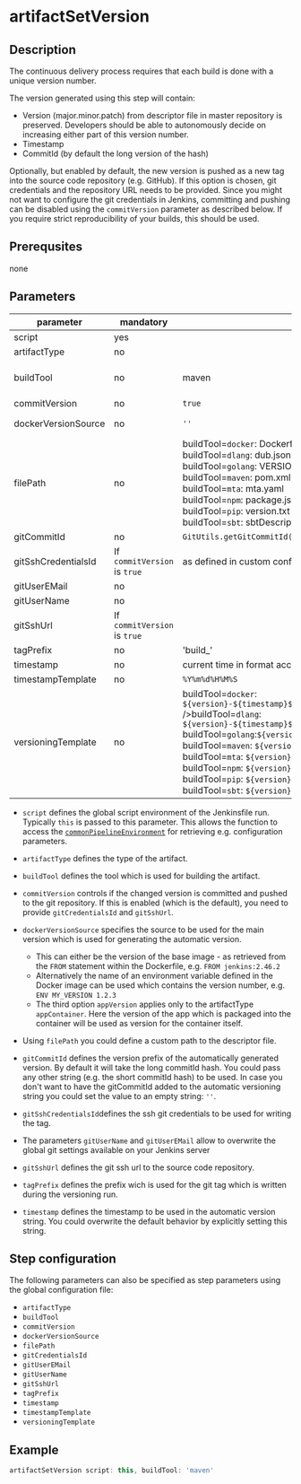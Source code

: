 # artifactSetVersion

## Description

The continuous delivery process requires that each build is done with a unique version number.

The version generated using this step will contain:

* Version (major.minor.patch) from descriptor file in master repository is preserved. Developers should be able to autonomously decide on increasing either part of this version number.
* Timestamp
* CommitId (by default the long version of the hash)

Optionally, but enabled by default, the new version is pushed as a new tag into the source code repository (e.g. GitHub).
If this option is chosen, git credentials and the repository URL needs to be provided.
Since you might not want to configure the git credentials in Jenkins, committing and pushing can be disabled using the `commitVersion` parameter as described below.
If you require strict reproducibility of your builds, this should be used.

## Prerequsites

none

## Parameters

| parameter | mandatory | default | possible values |
| ----------|-----------|---------|-----------------|
| script | yes |  |  |
| artifactType | no |  | 'appContainer' |
| buildTool | no | maven | docker, dlang, golang, maven, mta, npm, pip, sbt |
| commitVersion | no | `true` | `true`, `false` |
| dockerVersionSource | no  | `''`  | FROM, (ENV name),appVersion  |
| filePath | no | buildTool=`docker`: Dockerfile <br />buildTool=`dlang`: dub.json <br />buildTool=`golang`: VERSION <br />buildTool=`maven`: pom.xml <br />buildTool=`mta`: mta.yaml <br />buildTool=`npm`: package.json <br />buildTool=`pip`: version.txt <br />buildTool=`sbt`: sbtDescriptor.json|  |
| gitCommitId |  no | `GitUtils.getGitCommitId()`   |   |
| gitSshCredentialsId |  If `commitVersion` is `true` | as defined in custom configuration  |   |
| gitUserEMail | no |  |   |
| gitUserName | no |   |   |
| gitSshUrl | If `commitVersion` is `true` |  |   |
| tagPrefix | no  | 'build_'  |   |
| timestamp | no  |  current time in format according to `timestampTemplate`  |   |
| timestampTemplate | no | `%Y%m%d%H%M%S` |   |
| versioningTemplate | no |buildTool=`docker`: `${version}-${timestamp}${commitId?"_"+commitId:""}`<br> />buildTool=`dlang`: `${version}-${timestamp}${commitId?"+"+commitId:""}`<br />buildTool=`golang`:`${version}-${timestamp}${commitId?"+"+commitId:""}`<br />buildTool=`maven`: `${version}-${timestamp}${commitId?"_"+commitId:""}`<br />buildTool=`mta`: `${version}-${timestamp}${commitId?"+"+commitId:""}`<br />buildTool=`npm`: `${version}-${timestamp}${commitId?"+"+commitId:""}`<br />buildTool=`pip`: `${version}.${timestamp}${commitId?"."+commitId:""}`<br />buildTool=`sbt`: `${version}-${timestamp}${commitId?"+"+commitId:""}`|  |

* `script` defines the global script environment of the Jenkinsfile run. Typically `this` is passed to this parameter. This allows the function to access the [`commonPipelineEnvironment`](commonPipelineEnvironment.md) for retrieving e.g. configuration parameters.
* `artifactType` defines the type of the artifact.
* `buildTool` defines the tool which is used for building the artifact.
* `commitVersion` controls if the changed version is committed and pushed to the git repository. If this is enabled (which is the default), you need to provide `gitCredentialsId` and `gitSshUrl`.
* `dockerVersionSource` specifies the source to be used for the main version which is used for generating the automatic version.

  * This can either be the version of the base image - as retrieved from the `FROM` statement within the Dockerfile, e.g. `FROM jenkins:2.46.2`
  * Alternatively the name of an environment variable defined in the Docker image can be used which contains the version number, e.g. `ENV MY_VERSION 1.2.3`
  * The third option `appVersion` applies only to the artifactType `appContainer`. Here the version of the app which is packaged into the container will be used as version for the container itself.

* Using `filePath` you could define a custom path to the descriptor file.
* `gitCommitId` defines the version prefix of the automatically generated version. By default it will take the long commitId hash. You could pass any other string (e.g. the short commitId hash) to be used. In case you don't want to have the gitCommitId added to the automatic versioning string you could set the value to an empty string: `''`.
* `gitSshCredentialsId`defines the ssh git credentials to be used for writing the tag.
* The parameters `gitUserName` and `gitUserEMail` allow to overwrite the global git settings available on your Jenkins server
* `gitSshUrl` defines the git ssh url to the source code repository.
* `tagPrefix` defines the prefix wich is used for the git tag which is written during the versioning run.
* `timestamp` defines the timestamp to be used in the automatic version string. You could overwrite the default behavior by explicitly setting this string.

## Step configuration

The following parameters can also be specified as step parameters using the global configuration file:

* `artifactType`
* `buildTool`
* `commitVersion`
* `dockerVersionSource`
* `filePath`
* `gitCredentialsId`
* `gitUserEMail`
* `gitUserName`
* `gitSshUrl`
* `tagPrefix`
* `timestamp`
* `timestampTemplate`
* `versioningTemplate`

## Example

```groovy
artifactSetVersion script: this, buildTool: 'maven'
```
